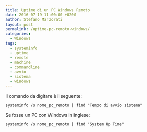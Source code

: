 ```yaml
---
title: Uptime di un PC Windows Remoto
date: 2016-07-19 11:00:00 +0200
author: Stefano Marzorati
layout: post
permalink: /uptime-pc-remoto-windows/
categories:
  - Windows
tags:
  - systeminfo
  - uptime
  - remote
  - machine
  - commandline
  - avvio
  - sistema
  - windows
---
```

Il comando da digitare è il seguente:   

	systeminfo /s nome_pc_remoto | find "Tempo di avvio sistema"

Se fosse un PC con Windows in inglese:   

	systeminfo /s nome_pc_remoto | find "System Up Time"
